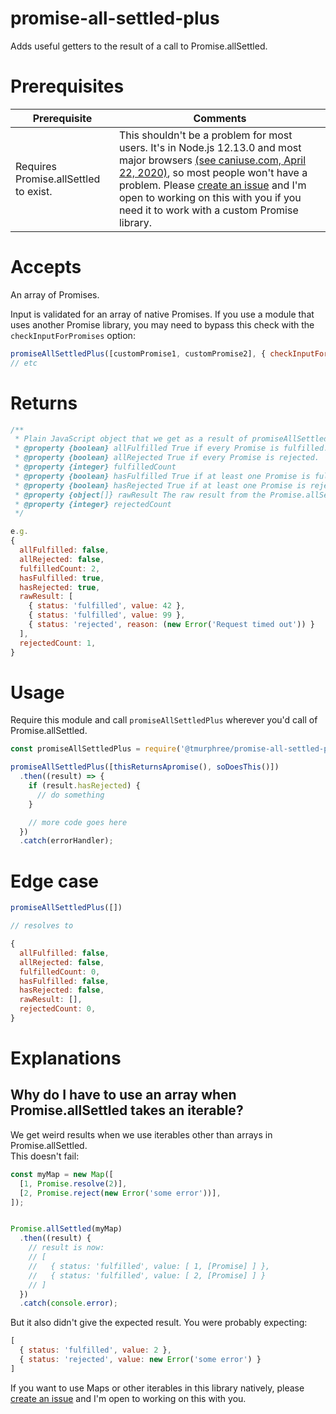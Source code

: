 # promise-all-settled-plus  
Adds useful getters to the result of a call to Promise.allSettled.  

# Prerequisites 
|Prerequisite|Comments|
|---|---|
|Requires Promise.allSettled to exist.|This shouldn't be a problem for most users.  It's in Node.js 12.13.0  and most major browsers [(see caniuse.com, April 22, 2020)](https://caniuse.com/#feat=mdn-javascript_builtins_promise_allsettled), so most people won't have a problem.  Please [create an issue](https://github.com/tmurphree/promise-all-settled-plus/issues) and I'm open to working on this with you if you need it to work with a custom Promise library.  

# Accepts  
An array of Promises.

Input is validated for an array of native Promises.  If you use a module that uses another Promise library, you may need to bypass this check with the `checkInputForPromises` option:
``` js
promiseAllSettledPlus([customPromise1, customPromise2], { checkInputForPromises: false })
// etc
```
# Returns  
```js
/**
 * Plain JavaScript object that we get as a result of promiseAllSettledPlus.
 * @property {boolean} allFulfilled True if every Promise is fulfilled.
 * @property {boolean} allRejected True if every Promise is rejected.
 * @property {integer} fulfilledCount
 * @property {boolean} hasFulfilled True if at least one Promise is fulfilled.
 * @property {boolean} hasRejected True if at least one Promise is rejected..
 * @property {object[]} rawResult The raw result from the Promise.allSettled call.
 * @property {integer} rejectedCount
 */

e.g.
{
  allFulfilled: false,
  allRejected: false,
  fulfilledCount: 2,
  hasFulfilled: true,
  hasRejected: true,
  rawResult: [
    { status: 'fulfilled', value: 42 },
    { status: 'fulfilled', value: 99 },
    { status: 'rejected', reason: (new Error('Request timed out')) }
  ],
  rejectedCount: 1,
}
```

# Usage  
Require this module and call `promiseAllSettledPlus` wherever you'd call of Promise.allSettled.  
``` js
const promiseAllSettledPlus = require('@tmurphree/promise-all-settled-plus');

promiseAllSettledPlus([thisReturnsApromise(), soDoesThis()])
  .then((result) => {
    if (result.hasRejected) { 
      // do something
    }

    // more code goes here
  })
  .catch(errorHandler);
```


# Edge case  

```js
promiseAllSettledPlus([])

// resolves to

{
  allFulfilled: false,
  allRejected: false,
  fulfilledCount: 0,
  hasFulfilled: false,
  hasRejected: false,
  rawResult: [],
  rejectedCount: 0,
}
```

# Explanations  



## Why do I have to use an array when Promise.allSettled takes an iterable?  
We get weird results when we use iterables other than arrays in Promise.allSettled.  
This doesn't fail:  
``` js
const myMap = new Map([
  [1, Promise.resolve(2)],
  [2, Promise.reject(new Error('some error'))],
]);


Promise.allSettled(myMap)
  .then((result) {
    // result is now: 
    // [
    //   { status: 'fulfilled', value: [ 1, [Promise] ] },
    //   { status: 'fulfilled', value: [ 2, [Promise] ] }
    // ]
  })
  .catch(console.error);
```
But it also didn't give the expected result.  You were probably expecting:
``` js
[
  { status: 'fulfilled', value: 2 },
  { status: 'rejected', value: new Error('some error') }
]
```
If you want to use Maps or other iterables in this library natively, please [create an issue](https://github.com/tmurphree/promise-all-settled-plus/issues) and I'm open to working on this with you.  